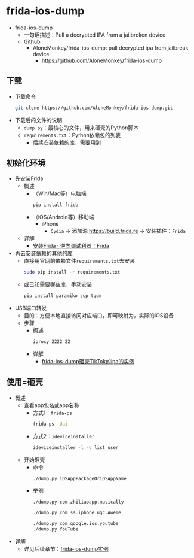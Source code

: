 # frida-ios-dump

* frida-ios-dump
  * 一句话描述：Pull a decrypted IPA from a jailbroken device
  * Github
    * AloneMonkey/frida-ios-dump: pull decrypted ipa from jailbreak device
      * https://github.com/AloneMonkey/frida-ios-dump

## 下载

* 下载命令
  ```bash
  git clone https://github.com/AloneMonkey/frida-ios-dump.git
  ```
* 下载后的文件的说明
  * `dump.py`：最核心的文件，用来砸壳的Python脚本
  * `requirements.txt`：Python依赖包的列表
    * 后续安装依赖的库，需要用到

## 初始化环境

* 先安装Frida
  * 概述
    * （Win/Mac等）电脑端
      ```bash
      pip install frida
      ```
    * （iOS/Android等）移动端
      * iPhone
        * `Cydia` -> 添加源 https://build.frida.re -> 安装插件：`Frida`
  * 详解
    * [安装Frida · 逆向调试利器：Frida](https://book.crifan.org/books/reverse_debug_frida/website/install_upgrade/install_frida.html)
* 再去安装依赖的其他的库
  * 直接用官网的依赖文件`requirements.txt`去安装
    ```bash
    sudo pip install -r requirements.txt
    ```
  * 或已知需要哪些库，手动安装
    ```bash
    pip install paramiko scp tqdm
    ```
* USB端口转发
  * 目的：方便本地直接访问对应端口，即可映射为，实际的iOS设备
  * 步骤
    * 概述
      ```bash
      iproxy 2222 22
      ```
    * 详解
      * [frida-ios-dump砸壳TikTok的ipa的实例](../crack_example/frida_ios_dump/tiktok.md)

## 使用=砸壳

* 概述
  * 查看app包名或app名称
    * 方式1：`frida-ps`
      ```bash
      frida-ps -Uai
      ```
    * 方式2：`ideviceinstaller`
      ```bash
      ideviceinstaller -l -o list_user
      ```
  * 开始砸壳
    * 命令
      ```bash
      ./dump.py iOSAppPackageOriOSAppName
      ```
    * 举例
      ```bash
      ./dump.py com.zhiliaoapp.musically

      ./dump.py com.ss.iphone.ugc.Aweme

      ./dump.py com.google.ios.youtube
      ./dump.py YouTube
      ```
* 详解
  * 详见后续章节：[frida-ios-dump实例](../crack_example/frida_ios_dump/README.md)
